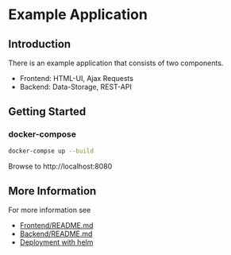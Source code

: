 # Example Application

## Introduction

There is an example application that consists of two components.

* Frontend: HTML-UI, Ajax Requests
* Backend: Data-Storage, REST-API

## Getting Started

### docker-compose

```bash
docker-compse up --build
```

Browse to http://localhost:8080

## More Information

For more information see

* [Frontend/README.md](Frontend/README.md)
* [Backend/README.md](Backend/README.md)
* [Deployment with helm](../helm/README.md)
